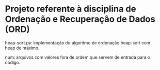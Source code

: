 # Projeto referente à disciplina de Ordenação e Recuperação de Dados (ORD)

  heap-sort.py: implementação do algoritmo de ordenação heap-sort com heap de máximo.

  num: arquivos com valores fora de ordem que servem de entrada para o código.
